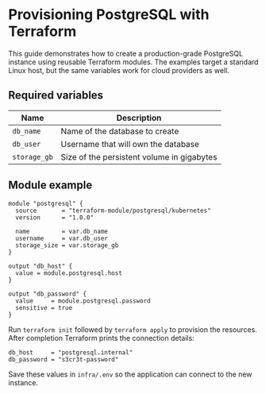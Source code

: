 # Provisioning PostgreSQL with Terraform

This guide demonstrates how to create a production-grade PostgreSQL instance
using reusable Terraform modules. The examples target a standard Linux host,
but the same variables work for cloud providers as well.

## Required variables

| Name | Description |
| --- | --- |
| `db_name` | Name of the database to create |
| `db_user` | Username that will own the database |
| `storage_gb` | Size of the persistent volume in gigabytes |

## Module example

```hcl
module "postgresql" {
  source       = "terraform-module/postgresql/kubernetes"
  version      = "1.0.0"

  name         = var.db_name
  username     = var.db_user
  storage_size = var.storage_gb
}

output "db_host" {
  value = module.postgresql.host
}

output "db_password" {
  value     = module.postgresql.password
  sensitive = true
}
```

Run `terraform init` followed by `terraform apply` to provision the
resources. After completion Terraform prints the connection details:

```text
db_host     = "postgresql.internal"
db_password = "s3cr3t-password"
```

Save these values in `infra/.env` so the application can connect to the new
instance.
